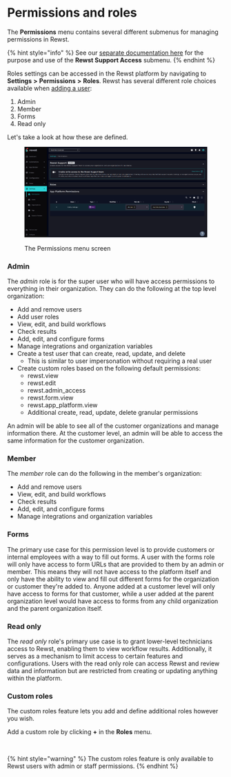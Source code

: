 # Permissions and roles

The **Permissions** menu contains several different submenus for managing permissions in Rewst.

{% hint style="info" %}
See our [separate documentation here](../../support/rewst-support-allow-write-access.md) for the purpose and use of the **Rewst Support Access** submenu.&#x20;
{% endhint %}

Roles settings can be accessed in the Rewst platform by navigating to **Settings** **>** **Permissions** **>** **Roles**. Rewst has several different role choices available when [adding a user](user-management.md#add-and-remove-users-from-rewst):

1. Admin
2. Member
3. Forms
4. Read only

Let's take a look at how these are defined.

<figure><img src="../../.gitbook/assets/image (43).png" alt=""><figcaption><p>The Permissions menu screen</p></figcaption></figure>

### Admin

The _admin_ role is for the super user who will have access permissions to everything in their organization. They can do the following at the top level organization:

* Add and remove users
* Add user roles
* View, edit, and build workflows
* Check results
* Add, edit, and configure forms
* Manage integrations and organization variables
* Create a test user that can create, read, update, and delete
  * This is similar to user impersonation without requiring a real user
* Create custom roles based on the following default permissions:
  * rewst.view
  * rewst.edit
  * rewst.admin\_access
  * rewst.form.view
  * rewst.app\_platform.view
  * Additional create, read, update, delete granular permissions

An admin will be able to see all of the customer organizations and manage information there. At the customer level, an admin will be able to access the same information for the customer organization.

### Member

The _member_ role can do the following in the member's organization:

* Add and remove users
* View, edit, and build workflows
* Check results
* Add, edit, and configure forms
* Manage integrations and organization variables

### Forms

The primary use case for this permission level is to provide customers or internal employees with a way to fill out forms. A user with the forms role will only have access to form URLs that are provided to them by an admin or member. This means they will not have access to the platform itself and only have the ability to view and fill out different forms for the organization or customer they're added to. Anyone added at a customer level will only have access to forms for that customer, while a user added at the parent organization level would have access to forms from any child organization and the parent organization itself.

### Read only

The _read only_ role's primary use case is to grant lower-level technicians access to Rewst, enabling them to view workflow results. Additionally, it serves as a mechanism to limit access to certain features and configurations. Users with the read only role can access Rewst and review data and information but are restricted from creating or updating anything within the platform.

### Custom roles

The custom roles feature lets you add and define additional roles however you wish.&#x20;

Add a custom role by clicking **+** in the **Roles** menu.

<figure><img src="../../.gitbook/assets/Screenshot 2025-01-10 at 11.06.34 AM.png" alt="" width="366"><figcaption></figcaption></figure>

{% hint style="warning" %}
The custom roles feature is only available to Rewst users with admin or staff permissions.
{% endhint %}

